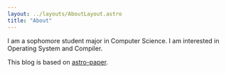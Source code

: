 ```yaml
---
layout: ../layouts/AboutLayout.astro
title: "About"
---
```


I am a sophomore student major in Computer Science. I am 
interested in Operating System and Compiler.

This blog is based on [astro-paper](https://github.com/satnaing/astro-paper).  
